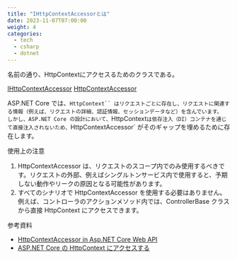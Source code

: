 ```yaml
---
title: "IHttpContextAccessorとは"
date: 2023-11-07T07:00:00
weight: 4
categories:
  - tech
  - csharp
  - dotnet
---
```



名前の通り、HttpContextにアクセスるためのクラスである。

[IHttpContextAccessor](https://learn.microsoft.com/ja-jp/dotnet/api/microsoft.aspnetcore.http.ihttpcontextaccessor?view=aspnetcore-7.0)
[HttpContextAccessor](https://learn.microsoft.com/ja-jp/dotnet/api/microsoft.aspnetcore.http.httpcontextaccessor?view=aspnetcore-7.0)

ASP.NET Core では、`HttpContext`` はリクエストごとに存在し、リクエストに関連する情報（例えば、リクエストの詳細、認証情報、セッションデータなど）を含んでいます。
しかし、ASP.NET Core の設計において、`HttpContext`は依存注入（DI）コンテナを通じて直接注入されないため、`HttpContextAccessor` がそのギャップを埋めるために存在します。

使用上の注意

1. HttpContextAccessor は、リクエストのスコープ内でのみ使用するべきです。リクエストの外部、例えばシングルトンサービス内で使用すると、予期しない動作やリークの原因となる可能性があります。
1. すべてのシナリオで HttpContextAccessor を使用する必要はありません。例えば、コントローラのアクションメソッド内では、ControllerBase クラスから直接 HttpContext にアクセスできます。

参考資料

- [HttpContextAccessor in Asp.NET Core Web API](https://www.researchgate.net/publication/371071377_HttpContextAccessor_in_AspNET_Core_Web_API)
- [ASP.NET Core の HttpContext にアクセスする](https://learn.microsoft.com/ja-jp/aspnet/core/fundamentals/http-context?view=aspnetcore-7.0)
